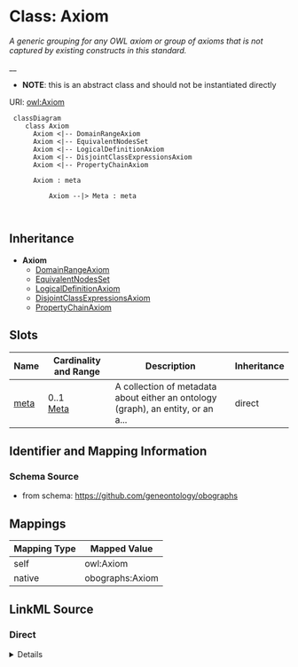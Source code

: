 # Class: Axiom


_A generic grouping for any OWL axiom or group of axioms that is not captured by existing constructs in this standard._

__




* __NOTE__: this is an abstract class and should not be instantiated directly


URI: [owl:Axiom](http://www.w3.org/2002/07/owl#Axiom)



```{mermaid}
 classDiagram
    class Axiom
      Axiom <|-- DomainRangeAxiom
      Axiom <|-- EquivalentNodesSet
      Axiom <|-- LogicalDefinitionAxiom
      Axiom <|-- DisjointClassExpressionsAxiom
      Axiom <|-- PropertyChainAxiom
      
      Axiom : meta
        
          Axiom --|> Meta : meta
        
      
```





## Inheritance
* **Axiom**
    * [DomainRangeAxiom](DomainRangeAxiom.md)
    * [EquivalentNodesSet](EquivalentNodesSet.md)
    * [LogicalDefinitionAxiom](LogicalDefinitionAxiom.md)
    * [DisjointClassExpressionsAxiom](DisjointClassExpressionsAxiom.md)
    * [PropertyChainAxiom](PropertyChainAxiom.md)



## Slots

| Name | Cardinality and Range | Description | Inheritance |
| ---  | --- | --- | --- |
| [meta](meta.md) | 0..1 <br/> [Meta](Meta.md) | A collection of metadata about either an ontology (graph), an entity, or an a... | direct |









## Identifier and Mapping Information







### Schema Source


* from schema: https://github.com/geneontology/obographs





## Mappings

| Mapping Type | Mapped Value |
| ---  | ---  |
| self | owl:Axiom |
| native | obographs:Axiom |





## LinkML Source

<!-- TODO: investigate https://stackoverflow.com/questions/37606292/how-to-create-tabbed-code-blocks-in-mkdocs-or-sphinx -->

### Direct

<details>
```yaml
name: Axiom
description: 'A generic grouping for any OWL axiom or group of axioms that is not
  captured by existing constructs in this standard.

  '
from_schema: https://github.com/geneontology/obographs
abstract: true
slots:
- meta
class_uri: owl:Axiom

```
</details>

### Induced

<details>
```yaml
name: Axiom
description: 'A generic grouping for any OWL axiom or group of axioms that is not
  captured by existing constructs in this standard.

  '
from_schema: https://github.com/geneontology/obographs
abstract: true
attributes:
  meta:
    name: meta
    description: A collection of metadata about either an ontology (graph), an entity,
      or an axiom
    from_schema: https://github.com/geneontology/obographs
    aliases:
    - annotations
    rank: 1000
    alias: meta
    owner: Axiom
    domain_of:
    - GraphDocument
    - Graph
    - Node
    - Edge
    - PropertyValue
    - Axiom
    range: Meta
class_uri: owl:Axiom

```
</details>
